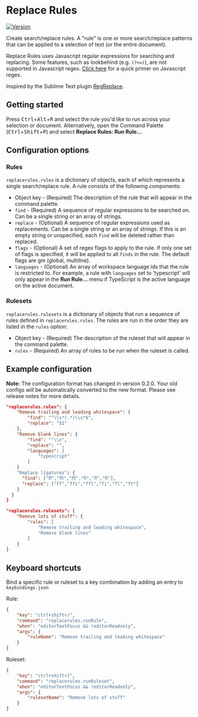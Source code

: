 # Replace Rules

[![Version](https://vsmarketplacebadge.apphb.com/version/bhughes339.replacerules.svg)](https://marketplace.visualstudio.com/items?itemName=bhughes339.replacerules)

Create search/replace rules. A "rule" is one or more search/replace patterns that can be applied to a selection of text (or the entire document).

Replace Rules uses Javascript regular expressions for searching and replacing. Some features, such as lookbehind (e.g. `(?<=)`), are not supported in Javascript regex. [Click here](https://developer.mozilla.org/en-US/docs/Web/JavaScript/Guide/Regular_Expressions) for a quick primer on Javascript regex.

Inspired by the Sublime Text plugin [RegReplace](https://github.com/facelessuser/RegReplace).

## Getting started

Press <kbd>Ctrl</kbd>+<kbd>Alt</kbd>+<kbd>R</kbd> and select the rule you'd like to run across your selection or document. Alternatively, open the Command Palette (<kbd>Ctrl</kbd>+<kbd>Shift</kbd>+<kbd>P</kbd>) and select **Replace Rules: Run Rule...**

## Configuration options

### Rules

`replacerules.rules` is a dictionary of objects, each of which represents a single search/replace rule. A rule consists of the following components:

- Object key - (Required) The description of the rule that will appear in the command palette.
- `find` - (Required) A sequence of regular expressions to be searched on. Can be a single string or an array of strings.
- `replace` - (Optional) A sequence of regular expressions used as replacements. Can be a single string or an array of strings. If this is an empty string or unspecified, each `find` will be deleted rather than replaced.
- `flags` - (Optional) A set of regex flags to apply to the rule. If only one set of flags is specified, it will be applied to all `finds` in the rule. The default flags are gm (global, multiline).
- `languages` - (Optional) An array of workspace language ids that the rule is restricted to. For example, a rule with `languages` set to 'typescript' will only appear in the **Run Rule...** menu if TypeScript is the active language on the active document.

### Rulesets

`replacerules.rulesets` is a dictionary of objects that run a sequence of rules defined in `replacerules.rules`. The rules are run in the order they are listed in the `rules` option:

- Object key - (Required) The description of the ruleset that will appear in the command palette.
- `rules` - (Required) An array of rules to be run when the ruleset is called.

## Example configuration

**Note:** The configuration format has changed in version 0.2.0. Your old configs will be automatically converted to the new format. Please see release notes for more details.

```json
"replacerules.rules": {
    "Remove trailing and leading whitespace": {
        "find": "^\\s*(.*)\\s*$",
        "replace": "$1"
    },
    "Remove blank lines": {
        "find": "^\\n",
        "replace": "",
        "languages": [
            "typescript"
        ]
    }
    "Replace ligatures": {
      "find": ["ﬀ","ﬃ","ﬄ","ﬁ","ﬂ","ﬅ"],
      "replace": ["ff","ffi","ffl","fi","fl","ft"]
    }
  }
}

"replacerules.rulesets": {
    "Remove lots of stuff": {
        "rules": [
            "Remove trailing and leading whitespace",
            "Remove blank lines"
        ]
    }
}
```

## Keyboard shortcuts

Bind a specific rule or ruleset to a key combination by adding an entry to `keybindings.json`

Rule:
```json
{
    "key": "ctrl+shift+/",
    "command": "replacerules.runRule",
    "when": "editorTextFocus && !editorReadonly",
    "args": {
        "ruleName": "Remove trailing and leading whitespace"
    }
}
```

Ruleset:
```json
{
    "key": "ctrl+shift+]",
    "command": "replacerules.runRuleset",
    "when": "editorTextFocus && !editorReadonly",
    "args": {
        "rulesetName": "Remove lots of stuff"
    }
}
```
